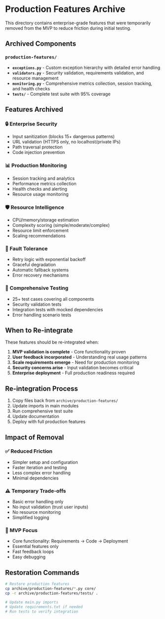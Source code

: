 # Production Features Archive

This directory contains enterprise-grade features that were temporarily removed from the MVP to reduce friction during initial testing.

## Archived Components

### `production-features/`
- **`exceptions.py`** - Custom exception hierarchy with detailed error handling
- **`validators.py`** - Security validation, requirements validation, and resource management
- **`monitoring.py`** - Comprehensive metrics collection, session tracking, and health checks
- **`tests/`** - Complete test suite with 95% coverage

## Features Archived

### 🔒 **Enterprise Security**
- Input sanitization (blocks 15+ dangerous patterns)
- URL validation (HTTPS only, no localhost/private IPs)
- Path traversal protection
- Code injection prevention

### 📊 **Production Monitoring**
- Session tracking and analytics
- Performance metrics collection
- Health checks and alerting
- Resource usage monitoring

### 🛡️ **Resource Intelligence**
- CPU/memory/storage estimation
- Complexity scoring (simple/moderate/complex)
- Resource limit enforcement
- Scaling recommendations

### 🔄 **Fault Tolerance**
- Retry logic with exponential backoff
- Graceful degradation
- Automatic fallback systems
- Error recovery mechanisms

### 🧪 **Comprehensive Testing**
- 25+ test cases covering all components
- Security validation tests
- Integration tests with mocked dependencies
- Error handling scenario tests

## When to Re-integrate

These features should be re-integrated when:

1. **MVP validation is complete** - Core functionality proven
2. **User feedback incorporated** - Understanding real usage patterns
3. **Scale requirements emerge** - Need for production monitoring
4. **Security concerns arise** - Input validation becomes critical
5. **Enterprise deployment** - Full production readiness required

## Re-integration Process

1. Copy files back from `archive/production-features/`
2. Update imports in main modules
3. Run comprehensive test suite
4. Update documentation
5. Deploy with full production features

## Impact of Removal

### ✅ **Reduced Friction**
- Simpler setup and configuration
- Faster iteration and testing
- Less complex error handling
- Minimal dependencies

### ⚠️ **Temporary Trade-offs**
- Basic error handling only
- No input validation (trust user inputs)
- No resource monitoring
- Simplified logging

### 🎯 **MVP Focus**
- Core functionality: Requirements → Code → Deployment
- Essential features only
- Fast feedback loops
- Easy debugging

## Restoration Commands

```bash
# Restore production features
cp archive/production-features/*.py core/
cp -r archive/production-features/tests/ .

# Update main.py imports
# Update requirements.txt if needed
# Run tests to verify integration
```
